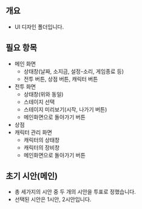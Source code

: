 ## 개요
- UI 디자인 폴더입니다.

## 필요 항목
- 메인 화면
  - 상태창(날짜, 소지금, 설정-소리, 게임종료 등)
  - 전투 버튼, 상점 버튼, 캐릭터 버튼</br>
- 전투 화면
  - 상태창(위와 동일)
  - 스테이지 선택
   - 스테이지 미리보기(시작, 나가기 버튼)
  - 메인화면으로 돌아가기 버튼
- 상점
- 캐릭터 관리 화면
  - 캐릭터의 상태창
  - 캐릭터의 장비창
  - 메인화면으로 돌아가기 버튼

## 초기 시안(메인)
- 총 세가지의 시안 중 두 개의 시안을 투표로 정했습니다.
- 선택된 시안은 1시안, 2시안입니다.
